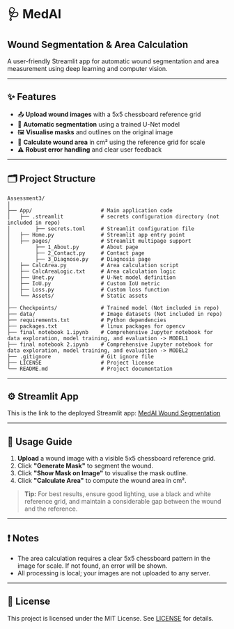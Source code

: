 # 🩺 MedAI 
## Wound Segmentation & Area Calculation

A user-friendly Streamlit app for automatic wound segmentation and area measurement using deep learning and computer vision.

---

## ✨ Features

- 📤 **Upload wound images** with a 5x5 chessboard reference grid
- 🤖 **Automatic segmentation** using a trained U-Net model
- 🖼️ **Visualise masks** and outlines on the original image
- 📏 **Calculate wound area** in cm² using the reference grid for scale
- ⚠️ **Robust error handling** and clear user feedback

---

## 🗂️ Project Structure

```
Assessment3/
│
├── App/                      # Main application code
│   ├── .streamlit            # secrets configuration directory (not included in repo)
│        ├── secrets.toml     # Streamlit configuration file
│   ├── Home.py               # Streamlit app entry point
│   ├── pages/                # Streamlit multipage support
│        ├── 1_About.py       # About page
│        ├── 2_Contact.py     # Contact page
│        ├── 3_Diagnose.py    # Diagnosis page
│   ├── CalcArea.py           # Area calculation script
│   ├── CalcAreaLogic.txt     # Area calculation logic
│   ├── Unet.py               # U-Net model definition
│   ├── IoU.py                # Custom IoU metric
│   ├── Loss.py               # Custom loss function
│   └── Assets/               # Static assets
│
├── Checkpoints/              # Trained model (Not included in repo)
├── data/                     # Image datasets (Not included in repo)
├── requirements.txt          # Python dependencies
├── packages.txt              # linux packages for opencv
├── final notebook 1.ipynb    # Comprehensive Jupyter notebook for data exploration, model training, and evaluation -> MODEL1
├── final notebook 2.ipynb    # Comprehensive Jupyter notebook for data exploration, model training, and evaluation -> MODEL2
├── .gitignore                # Git ignore file
├── LICENSE                   # Project license
└── README.md                 # Project documentation
```

---

## ⚙️ Streamlit App

This is the link to the deployed Streamlit app: [MedAI Wound Segmentation](https://assessment3-woundsegv2.streamlit.app/)

---

## 📝 Usage Guide

1. **Upload** a wound image with a visible 5x5 chessboard reference grid.
2. Click **"Generate Mask"** to segment the wound.
3. Click **"Show Mask on Image"** to visualise the mask outline.
4. Click **"Calculate Area"** to compute the wound area in cm².

> **Tip:** For best results, ensure good lighting, use a black and white reference grid, and maintain a considerable gap between the wound and the reference.

---

## ❗ Notes

- The area calculation requires a clear 5x5 chessboard pattern in the image for scale. If not found, an error will be shown.
- All processing is local; your images are not uploaded to any server.

---

## 📄 License

This project is licensed under the MIT License. See [LICENSE](LICENSE) for details.

